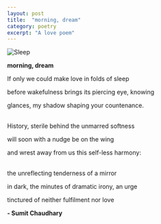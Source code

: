 ```yaml
---
layout: post 
title:  "morning, dream"
category: poetry
excerpt: "A love poem"
---
```

![Sleep](https://api.culture.pl/sites/default/files/images/imported/sztuki%20wizualne/wydarzenia/wydarzenia_2018/04_kwiecien/sen/spiaca_kobieta_z_kotem_wladyslaw_slewinski_1896.jpg)

**morning, dream**

If only we could make love in folds of sleep

before wakefulness brings its piercing eye, knowing 

glances, my shadow shaping your countenance.


<br>History, sterile behind the unmarred softness 

will soon with a nudge be on the wing

and wrest away from us this self-less harmony:



<br>the unreflecting tenderness of a mirror

in dark, the minutes of dramatic irony, an urge

tinctured of neither fulfilment nor love



**- Sumit Chaudhary**